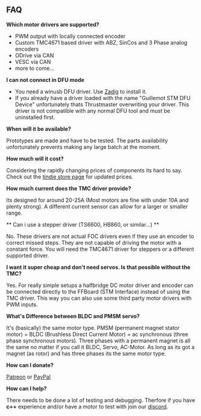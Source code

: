## FAQ

**Which motor drivers are supported?**

* PWM output with locally connected encoder
* Custom TMC4671 based driver with ABZ, SinCos and 3 Phase analog encoders
* ODrive via CAN
* VESC via CAN
* more to come...

**I can not connect in DFU mode**

* You need a winusb DFU driver. Use [Zadig](http://zadig.akeo.ie/) to install it.
* If you already have a driver loaded with the name "Guillemot STM DFU Device" unfortunately thats Thrustmaster overwriting your driver. This driver is not compatible with any normal DFU tool and must be uninstalled first.

**When will it be available?**

Prototypes are made and have to be tested. The parts availability unfortunately prevents making any large batch at the moment.

**How much will it cost?**

Considering the rapidly changing prices of components its hard to say. 
Check out the [tindie store page](https://www.tindie.com/stores/gigawipf/) for updated prices.

**How much current does the TMC driver provide?**

Its designed for around 20-25A (Most motors are fine with under 10A and plenty strong). A different current sensor can allow for a larger or smaller range.

** Can i use a stepper driver (TS6600, HB860, or similar...) **

No. These drivers are not actual FOC drivers even if they use an encoder to correct missed steps.
They are not capable of driving the motor with a constant force. You will need the TMC4671 driver for steppers or a different supported driver.

**I want it super cheap and don't need servos. Is that possible without the TMC?**

Yes. For really simple setups a halfbridge DC motor driver and encoder can be connected directly to the FFBoard (STM Interface) instead of using the TMC driver.
This way you can also use some third party motor drivers with PWM inputs.

**What's Difference between BLDC and PMSM servo?**

It's (basically) the same motor type.
PMSM (permanent magnet stator motor) = BLDC (Brushless Direct Current Motor) = ac synchronous (three phase synchronous motors).
Three phases with a permanent magnet is all the same no matter if you call it BLDC, Servo, AC-Motor. As long as its got a magnet (as rotor) and has three phases its the same motor type.

**How can I donate?**

[Patreon](https://www.patreon.com/gigawipf) or [PayPal](https://www.paypal.com/cgi-bin/webscr?cmd=_s-xclick&hosted_button_id=B23BD5FGD5CH8&source=url)

**How can I help?**

There needs to be done a lot of testing and debugging. Therfore if you have **c++** experience and/or have a motor to test with join our [discord](https://discord.gg/gHtnEcP).
